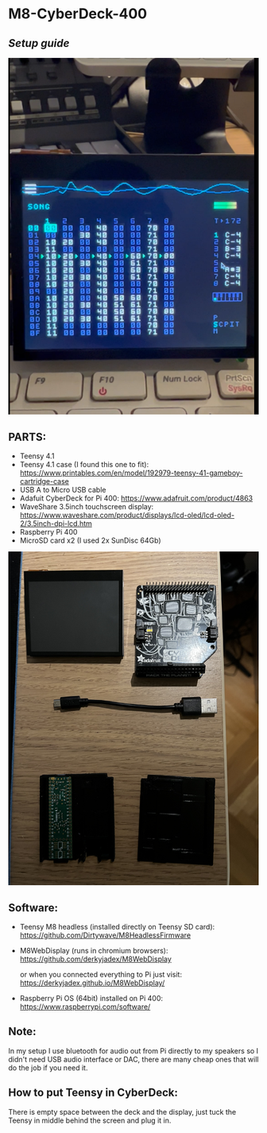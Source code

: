 # M8-CyberDeck-400

## _Setup guide_

![screen](screen.png)

## PARTS:
- Teensy 4.1 
- Teensy 4.1 case (I found this one to fit):
https://www.printables.com/en/model/192979-teensy-41-gameboy-cartridge-case 
- USB A to Micro USB cable
- Adafuit CyberDeck for Pi 400: https://www.adafruit.com/product/4863
- WaveShare 3.5inch touchscreen display: https://www.waveshare.com/product/displays/lcd-oled/lcd-oled-2/3.5inch-dpi-lcd.htm
- Raspberry Pi 400
- MicroSD card x2 (I used 2x SunDisc 64Gb)

![parts](parts.jpg)

## Software:
- Teensy M8 headless (installed directly on Teensy SD card):
https://github.com/Dirtywave/M8HeadlessFirmware

- M8WebDisplay (runs in chromium browsers):
https://github.com/derkyjadex/M8WebDisplay

    or when you connected everything to Pi just visit: https://derkyjadex.github.io/M8WebDisplay/

- Raspberry Pi OS (64bit) installed on Pi 400:
https://www.raspberrypi.com/software/

## Note:
In my setup I use bluetooth for audio out from Pi directly to my speakers so I didn't need USB audio interface or DAC, there are many cheap ones that will do the job if you need it.

## How to put Teensy in CyberDeck:

There is empty space between the deck and the display, just tuck the Teensy in middle behind the screen and plug it in.
